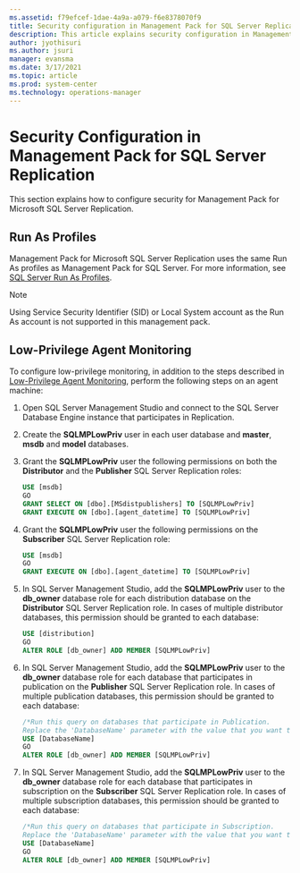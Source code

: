 ```yaml
---
ms.assetid: f79efcef-1dae-4a9a-a079-f6e8378070f9
title: Security configuration in Management Pack for SQL Server Replication
description: This article explains security configuration in Management Pack for SQL Server Replication
author: jyothisuri
ms.author: jsuri
manager: evansma
ms.date: 3/17/2021
ms.topic: article
ms.prod: system-center
ms.technology: operations-manager
---
```


# Security Configuration in Management Pack for SQL Server Replication

This section explains how to configure security for Management Pack for Microsoft SQL Server Replication.

## Run As Profiles

Management Pack for Microsoft SQL Server Replication uses the same Run As profiles as Management Pack for SQL Server. For more information, see [SQL Server Run As Profiles](sql-server-management-pack-run-as-profiles.md).

>[!NOTE]
>Using Service Security Identifier (SID) or Local System account as the Run As account is not supported in this management pack.

## Low-Privilege Agent Monitoring

To configure low-privilege monitoring, in addition to the steps described in [Low-Privilege Agent Monitoring](sql-server-management-pack-low-privilege-monitoring.md), perform the following steps on an agent machine:

1. Open SQL Server Management Studio and connect to the SQL Server Database Engine instance that participates in Replication.

2. Create the **SQLMPLowPriv** user in each user database and **master**, **msdb** and **model** databases.

3. Grant the **SQLMPLowPriv** user the following permissions on both the **Distributor** and the **Publisher** SQL Server Replication roles:
  
    ```SQL
    USE [msdb]
    GO
    GRANT SELECT ON [dbo].[MSdistpublishers] TO [SQLMPLowPriv]
    GRANT EXECUTE ON [dbo].[agent_datetime] TO [SQLMPLowPriv]
    ```
  
4. Grant the **SQLMPLowPriv** user the following permissions on the **Subscriber** SQL Server Replication role:

    ```SQL
    USE [msdb]
    GO
    GRANT EXECUTE ON [dbo].[agent_datetime] TO [SQLMPLowPriv]
    ```

5. In SQL Server Management Studio, add the **SQLMPLowPriv** user to the **db_owner** database role for each distribution database on the **Distributor** SQL Server Replication role. In cases of multiple distributor databases, this permission should be granted to each database:

    ```SQL
    USE [distribution]
    GO
    ALTER ROLE [db_owner] ADD MEMBER [SQLMPLowPriv]
    ```

6. In SQL Server Management Studio, add the **SQLMPLowPriv** user to the **db_owner** database role for each database that participates in publication on the **Publisher** SQL Server Replication role. In cases of multiple publication databases, this permission should be granted to each database:

    ```SQL
    /*Run this query on databases that participate in Publication.
    Replace the 'DatabaseName' parameter with the value that you want to use.*/
    USE [DatabaseName]
    GO
    ALTER ROLE [db_owner] ADD MEMBER [SQLMPLowPriv]
    ```

7. In SQL Server Management Studio, add the **SQLMPLowPriv** user to the **db_owner** database role for each database that participates in subscription on the **Subscriber** SQL Server Replication role. In cases of multiple subscription databases, this permission should be granted to each database:

    ```SQL
    /*Run this query on databases that participate in Subscription.
    Replace the 'DatabaseName' parameter with the value that you want to use.*/
    USE [DatabaseName]
    GO
    ALTER ROLE [db_owner] ADD MEMBER [SQLMPLowPriv]
    ```